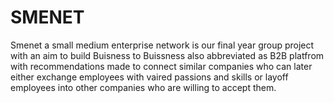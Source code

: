 # SMENET

Smenet a small medium enterprise network is our final year group project with an aim to build Buisness to Buissness also abbreviated as B2B platfrom with recommendations made to connect similar companies who can later either exchange employees with vaired passions and skills or layoff employees into other companies who are willing to accept them.


